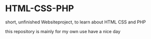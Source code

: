 # HTML-CSS-PHP
short, unfinished Websiteproject, to learn about HTML CSS and PHP

this repository is mainly for my own use
have a nice day
